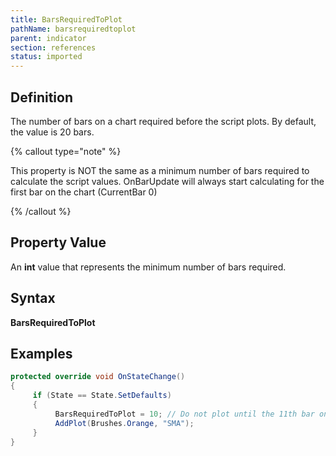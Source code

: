 ```yaml
---
title: BarsRequiredToPlot
pathName: barsrequiredtoplot
parent: indicator
section: references
status: imported
---
```


## Definition

The number of bars on a chart required before the script plots. By default, the value is 20 bars.

{% callout type="note" %}

This property is NOT the same as a minimum number of bars required to calculate the script values.  OnBarUpdate will always start calculating for the first bar on the chart (CurrentBar 0)

{% /callout %}

## Property Value

An **int** value that represents the minimum number of bars required.

## Syntax

**BarsRequiredToPlot**

## Examples

```csharp
protected override void OnStateChange()
{
     if (State == State.SetDefaults)
     {
          BarsRequiredToPlot = 10; // Do not plot until the 11th bar on the chart
          AddPlot(Brushes.Orange, "SMA");
     }     
}
```
